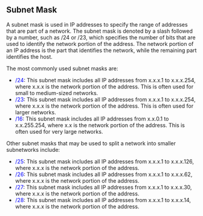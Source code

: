 ## Subnet Mask

A subnet mask is used in IP addresses to specify the range of addresses that are part of a network. The subnet mask is denoted by a slash followed by a number, such as /24 or /23, which specifies the number of bits that are used to identify the network portion of the address. The network portion of an IP address is the part that identifies the network, while the remaining part identifies the host.

The most commonly used subnet masks are:
-   <font color="blue">/24</font>: This subnet mask includes all IP addresses from x.x.x.1 to x.x.x.254, where x.x.x is the network portion of the address. This is often used for small to medium-sized networks.
-   <font color="blue">/23</font>: This subnet mask includes all IP addresses from x.x.x.1 to x.x.x.254, where x.x.x is the network portion of the address. This is often used for larger networks.
-   <font color="blue">/16</font>: This subnet mask includes all IP addresses from x.x.0.1 to x.x.255.254, where x.x is the network portion of the address. This is often used for very large networks.

Other subnet masks that may be used to split a network into smaller subnetworks include:
-   <font color="blue">/25</font>: This subnet mask includes all IP addresses from x.x.x.1 to x.x.x.126, where x.x.x is the network portion of the address.
-   <font color="blue">/26</font>: This subnet mask includes all IP addresses from x.x.x.1 to x.x.x.62, where x.x.x is the network portion of the address.
-   <font color="blue">/27</font>: This subnet mask includes all IP addresses from x.x.x.1 to x.x.x.30, where x.x.x is the network portion of the address.
-   <font color="blue">/28</font>: This subnet mask includes all IP addresses from x.x.x.1 to x.x.x.14, where x.x.x is the network portion of the address.
